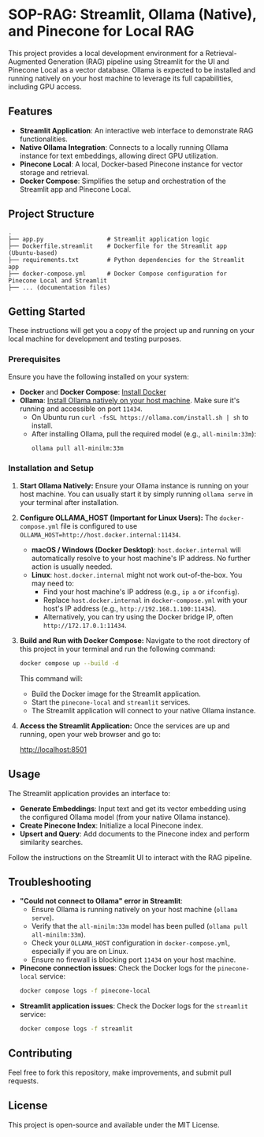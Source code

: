 # SOP-RAG: Streamlit, Ollama (Native), and Pinecone for Local RAG

This project provides a local development environment for a Retrieval-Augmented Generation (RAG) pipeline using Streamlit for the UI and Pinecone Local as a vector database. Ollama is expected to be installed and running natively on your host machine to leverage its full capabilities, including GPU access.

## Features

- **Streamlit Application**: An interactive web interface to demonstrate RAG functionalities.
- **Native Ollama Integration**: Connects to a locally running Ollama instance for text embeddings, allowing direct GPU utilization.
- **Pinecone Local**: A local, Docker-based Pinecone instance for vector storage and retrieval.
- **Docker Compose**: Simplifies the setup and orchestration of the Streamlit app and Pinecone Local.

## Project Structure

```
.
├── app.py                  # Streamlit application logic
├── Dockerfile.streamlit    # Dockerfile for the Streamlit app (Ubuntu-based)
├── requirements.txt        # Python dependencies for the Streamlit app
├── docker-compose.yml      # Docker Compose configuration for Pinecone Local and Streamlit
├── ... (documentation files)
```

## Getting Started

These instructions will get you a copy of the project up and running on your local machine for development and testing purposes.

### Prerequisites

Ensure you have the following installed on your system:

-   **Docker** and **Docker Compose**: [Install Docker](https://docs.docker.com/get-docker/)
-   **Ollama**: [Install Ollama natively on your host machine](https://ollama.com/download). Make sure it's running and accessible on port `11434`.
    -   On Ubuntu run `curl -fsSL https://ollama.com/install.sh | sh` to install.
    -   After installing Ollama, pull the required model (e.g., `all-minilm:33m`):
        ```bash
        ollama pull all-minilm:33m
        ```

### Installation and Setup

1.  **Start Ollama Natively:**
    Ensure your Ollama instance is running on your host machine. You can usually start it by simply running `ollama serve` in your terminal after installation.

2.  **Configure OLLAMA_HOST (Important for Linux Users):**
    The `docker-compose.yml` file is configured to use `OLLAMA_HOST=http://host.docker.internal:11434`.
    -   **macOS / Windows (Docker Desktop)**: `host.docker.internal` will automatically resolve to your host machine's IP address. No further action is usually needed.
    -   **Linux**: `host.docker.internal` might not work out-of-the-box. You may need to:
        -   Find your host machine's IP address (e.g., `ip a` or `ifconfig`).
        -   Replace `host.docker.internal` in `docker-compose.yml` with your host's IP address (e.g., `http://192.168.1.100:11434`).
        -   Alternatively, you can try using the Docker bridge IP, often `http://172.17.0.1:11434`.

3.  **Build and Run with Docker Compose:**
    Navigate to the root directory of this project in your terminal and run the following command:

    ```bash
    docker compose up --build -d
    ```
    This command will:
    -   Build the Docker image for the Streamlit application.
    -   Start the `pinecone-local` and `streamlit` services.
    -   The Streamlit application will connect to your native Ollama instance.

4.  **Access the Streamlit Application:**
    Once the services are up and running, open your web browser and go to:

    [http://localhost:8501](http://localhost:8501)

## Usage

The Streamlit application provides an interface to:

-   **Generate Embeddings**: Input text and get its vector embedding using the configured Ollama model (from your native Ollama instance).
-   **Create Pinecone Index**: Initialize a local Pinecone index.
-   **Upsert and Query**: Add documents to the Pinecone index and perform similarity searches.

Follow the instructions on the Streamlit UI to interact with the RAG pipeline.

## Troubleshooting

-   **"Could not connect to Ollama" error in Streamlit**:
    -   Ensure Ollama is running natively on your host machine (`ollama serve`).
    -   Verify that the `all-minilm:33m` model has been pulled (`ollama pull all-minilm:33m`).
    -   Check your `OLLAMA_HOST` configuration in `docker-compose.yml`, especially if you are on Linux.
    -   Ensure no firewall is blocking port `11434` on your host machine.
-   **Pinecone connection issues**: Check the Docker logs for the `pinecone-local` service:
    ```bash
    docker compose logs -f pinecone-local
    ```
-   **Streamlit application issues**: Check the Docker logs for the `streamlit` service:
    ```bash
    docker compose logs -f streamlit
    ```

## Contributing

Feel free to fork this repository, make improvements, and submit pull requests.

## License

This project is open-source and available under the MIT License.
